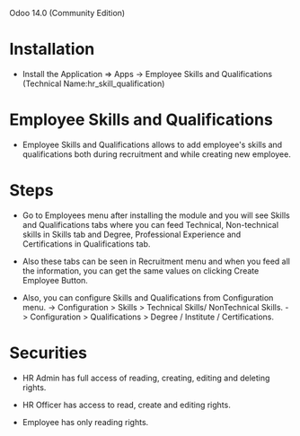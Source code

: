 Odoo 14.0 (Community Edition) 

Installation 
============
* Install the Application => Apps -> Employee Skills and Qualifications (Technical Name:hr_skill_qualification)



Employee Skills and Qualifications
==================================
* Employee Skills and Qualifications allows to add employee's skills and qualifications both during recruitment and while creating new employee.


Steps
=====
* Go to Employees menu after installing the module and you will see Skills and Qualifications tabs where you can feed Technical, Non-technical skills in Skills tab and Degree, Professional Experience and Certifications in Qualifications tab.

* Also these tabs can be seen in Recruitment menu and when you feed all the information, you can get the same values on clicking Create Employee Button.

* Also, you can configure Skills and Qualifications from Configuration menu.
-> Configuration > Skills > Technical Skills/ NonTechnical Skills.
-> Configuration > Qualifications > Degree / Institute / Certifications.


Securities
==========
* HR Admin has full access of reading, creating, editing and deleting rights.

* HR Officer has access to read, create and editing rights.

* Employee has only reading rights.

